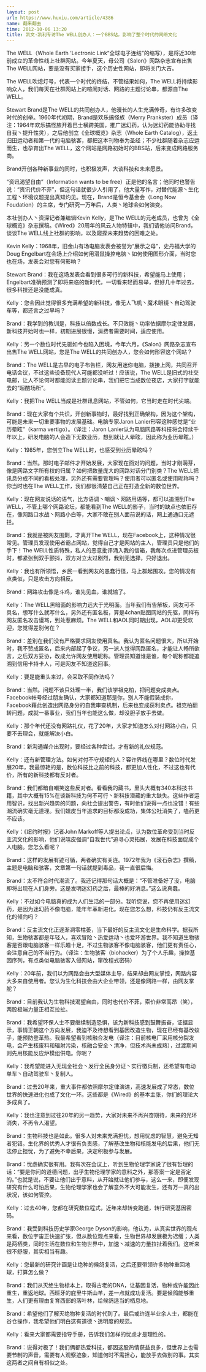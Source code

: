 ```yaml
---
layout: post
url: https://www.huxiu.com/article/4386
name: 翻来翻去
time: 2012-10-06 13:20
title: 凯文·凯利专访The WELL创办人：一个BBS站，影响了整个时代的网络文化
---
```

The WELL（Whole Earth ‘Lectronic Link“全球电子连结”的缩写），是将近30年前成立的革命性线上社群网站。今年夏天，母公司《Salon》网路杂志宣布出售The WELL网站，要是没有买家接手，这个历史性网站，即将关门大吉。

The WELL吹熄灯号，代表一个时代的终结，不管结果如何，The WELL将持续影响众人，我们每天在社群网站上的喧闹对话、网路的主题讨论串，都源自The WELL。

Stewart Brand是The WELL的共同创办人，他漫长的人生充满传奇，有许多改变时代的创举。1960年代初期，Brand是欢乐搞怪族（Merry Prankster）成员（译注：1964年欢乐搞怪族开着巴士横跨美国，推广迷幻药，认为迷幻药能协助寻找自我丶提升性灵），之后他创立《全球概览》杂志（Whole Earth Catalog），返土归田运动者和第一代的电脑骇客，都把这本刊物奉为圣经；不少社群随着杂志应运而生，也孕育出The WELL，这个网站是网路初始时的BBS站，后来变成网路服务商。

Brand开创各种新事业的同时，也积极发声，大谈科技和未来愿景。

“资讯渴望自由”（Information wants to be free）正是他的名言；他同时也警告说：“资讯代价不菲”，但这句话就很少人引用了，他大量写作，对替代能源丶生化工程丶环境议题提出真知灼见。现在，Brand是恒今基金会（Long Now Foudation）的主席，专门研究一万年后，人类丶地球会如何演变。

本社创办人丶资深记者兼编辑Kevin Kelly，是The WELL的元老成员，也曾为《全球概览》杂志撰稿。《Wired》20周年的风云人物特辑中，我们请他访问Brand，谈谈The WELL线上社群的影响，以及窥探未来趋势的困难之处。

Kevin Kelly：1968年，旧金山有场电脑发表会被誉为“展示之母”，史丹福大学的Doug Engelbart在会场上介绍如何用滑鼠操控电脑丶如何使用图形介面，当时您也在场，发表会对您有何影响？

Stewart Brand：我在这场发表会看到很多可行的新科技，希望能马上使用；Engelbart准确预测了即将来临的新时代，一切看来轻而易举，但好几十年过去，很多科技还是没能成真。

Kelly：您会因此觉得很多充满希望的新科技，像无人飞机丶魔术眼镜丶自动驾驶车等，都还言之过早吗？

Brand：我学到的教训是，科技以倍数成长。不只效能丶功率依据摩尔定律发展，新科技开始时也一样，初期进展很慢，消费者需要时间，适应使用。

Kelly：另一个数位时代先驱如今也陷入困境，今年六月，《Salon》网路杂志宣布出售The WELL网站，您是The WELL的共同创办人，您会如何形容这个网站？

Brand：The WELL是古早的电子布告栏，网友用迷你电脑，拨接上网，共同召开电话会议，不过这些设备现代人可能都没听过！应该说，The WELL是旧式的社交电邮，让人不论何时都能阅读主题讨论串，我们把它当成数位夜店，大家打字就能去的“超酷场所”。

Kelly：我把The WELL当成是社群讯息网站，不管如何，它当时走在时代尖端。

Brand：现在大家有个共识，开创新事物时，最好找到正确架构，因为这个架构，可能是未来一切重要事物的发展基础。电脑专家Jaron Lanier形容这种感觉是“业历晕眩”（karma vertigo）。（译注：Jaron Lanier认为电脑网路等科技将会持续千年以上，研发电脑的人会造下无数业历，想到就让人晕眩，因此称为业历晕眩。）

Kelly：1985年，您创立The WELL时，也感受到业历晕眩吗？

Brand：当然。那时电子邮件才开始发展，大家现在面对的问题，当时才刚萌芽，像是网路文字所有权的归属？如何把数量庞大的网路对话分门别类？The WELL把讯息分成不同的看板处理，另外还有需要管理吗？使用者可以匿名或使用昵称吗？你当时也在The WELL工作，我们都很清楚自己正在打造全新的数位世界。

Kelly：现在网友说话的语气，比方语调丶嘲讽丶网路用语等，都可以追溯到The WELL，不管上哪个网路论坛，都能看到The WELL的影子，当时的缺点也依旧存在，像网路口水战丶网路小白等，大家不敢在别人面前说的话，网上通通口无遮拦。

Brand：我就是被网友围剿，才离开The WELL，现在Facebook上，这种情况很常见。管理员发现使用者霸占网站，觉得自己才是网站的主人，管理员只是他们的手下！The WELL性质特殊，私人的恶意批评涌入我的信箱，我每次点进管理员板时，都紧张到双手颤抖，双方对立太过剧烈，我别无选择，只好退出。

Kelly：我也有所领悟，乡民一看到网友的愚蠢行径，马上群起围攻。您的情况有点类似，只是攻击方向相反。

Brand：网路攻击像是斗鸡，谁先见血，谁就输了。

Kelly：The WELL黑暗面的影响力远大于光明面。当年我们有告解板，网友可不具名，想写什么就写什么，另外还有匿名板，算是4chan贴图网站的先驱，同样有网友匿名攻击谩骂，到处惹麻烦。The WELL和AOL同时期出现，AOL却更受欢迎，您觉得差别何在？

Brand：差别在我们没有严格要求网友使用真名。我认为匿名问题很大，所以开始时，我不赞成匿名，后来内部起了争议，另一派人觉得网路匿名，才能让人畅所欲言，之后双方妥协，改成允许网友使用昵称。管理员知道谁是谁，每个昵称都能追溯到信用卡持卡人，可是网友不知道这回事。

Kelly：要是能重头来过，会采取不同作法吗？

Brand：当然。问题不该只处理一半，我们该学祖克柏，把问题变成卖点。Facebook帐号经过朋友确认，大家都知道那是你，别人不能假装成你，Facebook藉此创造出网路身分的自我审查机制，后来也变成获利卖点。祖克柏翻转问题，成就一番事业，我们当年也能这么做，却没胆子放手去做。

Kelly：那个年代还没有网路礼仪，花了20年，大家才知道怎么对付网路小白，只要不去理会，就能解决小白。

Brand：新沟通媒介出现时，要经过各种尝试，才有新的礼仪规范。

Kelly：还有新管理方法。如何对付不守规矩的人？容许界线在哪里？数位时代发展20年，我最惊艳的是，数位科技比之前的科技，都更加人性化，不过这也有代价，所有的新科技都有反对者。

Brand：我们都暗自嘲笑这些反对者。看看我的藏书，里头大概有340本科技书籍，其中大概有15%在谈新科技为何不可行丶新科技潜藏的重大缺失。这些作者运用智识，找出新兴趋势的问题，向社会提出警告，有时他们说得一点也没错！有些潮流确实毫无道理。我们嬉皮当年追求的目标都没成功，集体公社消失了，嗑药更不应该。

Kelly：《纽约时报》记者John Markoff等人提出论点，认为数位革命受到当时反主流文化的影响，他们说嘻皮强调“自我世代”追寻心灵拓展，发展在科技面促成个人电脑。您怎么看呢？

Brand：这样的发展有迹可循，两者确实有关连。1972年我为《滚石杂志》撰稿，主题是电脑和骇客，文章第一句话就提到毒品，我一直很后悔。

Brand：太不符合时代潮流了。我还记得那句话大概是：“不管准备好了没，电脑即将出现在人们身旁。这是发明迷幻药之后，最棒的好消息。”这么说真蠢。

Kelly：不过如今电脑真的成为人们生活的一部分。我听您说，您不再使用迷幻药，是因为迷幻药不像电脑，能年年革新进化。现在您怎么想，科技仍有反主流文化的倾向吗？

Brand：反主流文化正逐渐凋零枯萎，当下最好的反主流文化是生命科学。据我所知，生物骇客都是年轻人，喜欢冒险丶热爱运动丶也爱环游世界。我不知道生物骇客是否跟电脑骇客一样乐趣十足，不过生物骇客不像电脑骇客，他们更有责任心，会注意自己的不当行为。（译注：生物骇客（biohacker）为了个人乐趣，操控基因序列，有点类似电脑骇客入侵网站，窜改程式密码）

Kelly：20年前，我们以为网路会由大型媒体主导，结果却由网友掌控，网路内容大多来自使用者。您认为生化科技会由大企业带领，还是像网路一样，由网友掌舵？

Brand：目前我认为生物科技渴望自由，同时也代价不菲，索价非常高昂（笑），两股极端力量正相互拉扯。

Brand：我希望环保人士不要继续制造恐惧，该为新科技感到鼓舞振奋，证据显示，事情正朝这个方向发展，我迫不及待想看到基因改造生物，现在已经有基改蚊子，能预防登革热。我最希望看到核融合发电（译注：目前核电厂采用核分裂发电，会产生核废料和辐射污染，核融合安全丶清净，但技术尚未成熟），过渡期间则先用核能反应炉模组供电。你呢？

Kelly：我希望能进入无现金社会丶发行全民身分证丶实行徵兵制，还希望有电动单车丶自动驾驶车丶复制人。

Brand：过去20年来，重大事件都依照摩尔定律演进，高速发展成了常态，数位世界的快速进化也成了文化一环。这些都是《Wired》的基本主张，你们的理论大多成真了。

Kelly：我也注意到过往20年的另一趋势，大家对未来不再兴奋期待，未来的光环消失，不再令人渴望。

Brand：生物科技也是如此。很多人对未来充满担忧，想用忧虑的智慧，避免无知者犯错。生化界的优秀人才很有负责感，了解基改生物和核能发电的后果，他们无法停止担忧，为了避免不幸后果，决定积极参与发展。

Brand：忧虑确实很有用。我有次在会议上，听到生物伦理学家说了很有哲理的话：“要是你问的道德问题，出乎生物伦理学家的意料之外，那答案一定是否定的。”也就是说，不要让他们出乎意料，从开始就让他们参与，这么一来，即便发现研究有什么可怕后果，生物伦理学家也会了解意外不大可能发生，还有万一真的出状况，该如何管控。

Kelly：过去40年，您都在研究数位程式，近年来却转变跑道，转行研究基因密码。

Brand：我受到科技历史学家George Dyson的影响，他认为，从真实世界的观点来看，数位宇宙正快速扩张，但从数位观点来看，生物世界却发展极为迟缓；人类是两栖类，同时生活在数位和生物世界中，加速丶减速的力量拉扯着我们。这听来很不舒服，其实相当有趣。

Kelly：您最新的研究计画是让绝种的候鸽复活，之后还要带领许多物种重回地球，打算怎么做？

Brand：我们从灭绝生物标本上，取得古老的DNA，让基因复活，物种或许能因此重生，重返地球。西班牙的庇里牛斯山羊，差一点就成功复活。要是候鸽能够重生，人们更有理由复育西部的落叶林，给候鸽适当的栖息地。

Brand：希望他们了解灭绝物种复活的时代到了。最后或许连半业余人士，都能在谷仓操作，我希望他们明白这有道德丶透明度的规范。

Kelly：看来大家都需要指导手册，告诉我们怎样的忧虑才是理性的。

Brand：说得对极了！我们俩都热爱科技，都因这股热情获益良多，但世界上也需要节制的声音，需要有人观察迹象，知道何时不需担心，能放手去做别的事。其实这两者之间自有相似之处。

